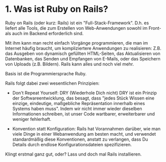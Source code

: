 # 1. Was ist Ruby on Rails?

Ruby on Rails (oder kurz: Rails) ist ein "Full-Stack-Framework". D.h. es liefert alle Tools, die zum Erstellen von Web-Anwendungen sowohl im Front- als auch im Backend erforderlich sind.

Mit ihm kann man recht einfach Vorgänge programmieren, die man im Internet häufig braucht, um kompliziertere Anwendungen zu realisieren: Z.B. das Ausgeben von dynamisch gefüllten HTML-Seiten, das Aktualisieren von Datenbanken, das Senden und Empfangen von E-Mails, oder das Speichern von Uploads (z.B. Bildern). Rails kann alles und noch viel mehr.

Basis ist die Programmiersprache Ruby.

Rails folgt dabei zwei wesentlichen Prinzipien:

- Don't Repeat Yourself: DRY
  (Wiederhole Dich nicht)
  DRY ist ein Prinzip der Softwareentwicklung, das besagt, dass "jedes Stück Wissen eine einzige, eindeutige, maßgebliche Repräsentation innerhalb eines Systems haben muss". Indem wir nicht immer wieder dieselben Informationen schreiben, ist unser Code wartbarer, erweiterbarer und weniger fehlerhaft.

- Konvention statt Konfiguration:
  Rails hat Vorannahmen darüber, wie man viele Dinge in einer Webanwendung am besten macht, und verwendet standardmäßig diese Konventionen, anstatt zu verlangen, dass Du Details durch endlose Konfigurationsdateien spezifizieren.

Klingt erstmal ganz gut, oder?
Lass und doch mal Rails installieren.
